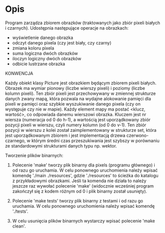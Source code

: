 # Opis

Program zarządza zbiorem obrazków (traktowanych jako zbiór pixeli białych i czarnych). Udostępnia następujące operacje na obrazkach:
- wyświetlenie danego obrazka
- odczyt danego pixela (czy jest biały, czy czarny)
- zmiana koloru pixela
- suma logiczna dwóch obrazków
- iloczyn logiczny dwóch obrazków
- odbicie lustrzane obrazka


KONWENCJA

Każdy obiekt klasy Picture jest obrazkiem będącym zbiorem  pixeli białych. Obrazek ma wymiar pionowy (liczbe wierszy pixeli) i poziomy (liczbe kolumn pixeli). Ten zbiór pixeli jest przechowywany w zmiennej strukturze danych zwany mapą, która pozwala na wydajne alokowanie pamięci dla pixeli w pamięci oraz szybkie wyszukiwanie danego pixela (czy on występuje czy nie w mapie). Każdy element mapy ma postać <klucz, wartość>, co odpowiada danemu wierszowi obrazka. Kluczem jest nr wiersza (numeracja od 0 do h-1), a wartością jest uporządkowany zbiór pozycji pixeli w wierszu, czyli numery kolumn (od 0 do v-1). Ten zbiór pozycji w wierszu z kolei został zaimplementowany w strukturze set, która jest uporządkowanym zbiorem i jest implementacją drzewa czerwono-czarnego, w którym średni czas przeszukiwania jest szybszy w porównaniu ze standardowymi strukturami danych typu np. wektor.

Tworzenie plików binarnych:
1) Polecenie 'make' tworzy plik binarny dla pixels (programu głównego) i od razu go uruchamia. W celu ponownego uruchomienia należy wpisać komendę './main ./resources', gdzie './resources' to ścieżka do katalogu z przykładowymi obrazkami. Jeśli ta komenda nie działa to należy jeszcze raz wywołać polecenie 'make' (widocznie wcześniej program zakończył się z kodem różnym od 0 i plik binarny został usunięty).

2) Polecenie 'make tests' tworzy plik binarny z testami i od razu go uruchamia. W celu ponownego uruchomienia należy wpisać komendę './tests'.
3) W celu usunięcia plików binarnych wystarczy wpisać polecenie 'make clean'.
